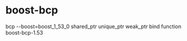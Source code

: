 boost-bcp
=========

bcp --boost=boost_1_53_0 shared_ptr unique_ptr weak_ptr bind function boost-bcp-1.53
